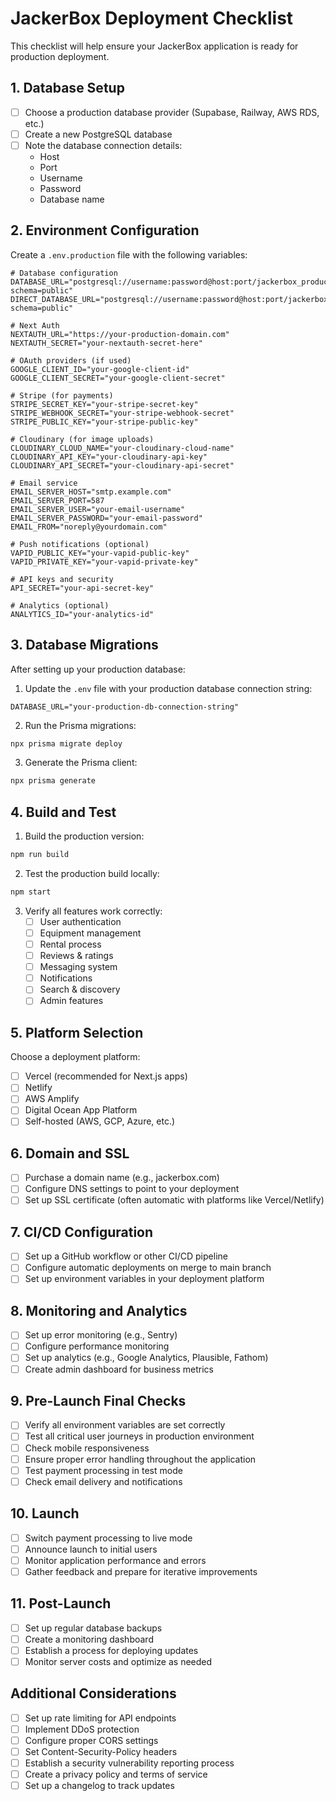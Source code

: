 # JackerBox Deployment Checklist

This checklist will help ensure your JackerBox application is ready for production deployment.

## 1. Database Setup

- [ ] Choose a production database provider (Supabase, Railway, AWS RDS, etc.)
- [ ] Create a new PostgreSQL database
- [ ] Note the database connection details:
  - Host
  - Port
  - Username
  - Password
  - Database name

## 2. Environment Configuration

Create a `.env.production` file with the following variables:

```
# Database configuration
DATABASE_URL="postgresql://username:password@host:port/jackerbox_production?schema=public"
DIRECT_DATABASE_URL="postgresql://username:password@host:port/jackerbox_production?schema=public"

# Next Auth
NEXTAUTH_URL="https://your-production-domain.com"
NEXTAUTH_SECRET="your-nextauth-secret-here"

# OAuth providers (if used)
GOOGLE_CLIENT_ID="your-google-client-id"
GOOGLE_CLIENT_SECRET="your-google-client-secret"

# Stripe (for payments)
STRIPE_SECRET_KEY="your-stripe-secret-key"
STRIPE_WEBHOOK_SECRET="your-stripe-webhook-secret"
STRIPE_PUBLIC_KEY="your-stripe-public-key"

# Cloudinary (for image uploads)
CLOUDINARY_CLOUD_NAME="your-cloudinary-cloud-name"
CLOUDINARY_API_KEY="your-cloudinary-api-key"
CLOUDINARY_API_SECRET="your-cloudinary-api-secret"

# Email service
EMAIL_SERVER_HOST="smtp.example.com"
EMAIL_SERVER_PORT=587
EMAIL_SERVER_USER="your-email-username"
EMAIL_SERVER_PASSWORD="your-email-password"
EMAIL_FROM="noreply@yourdomain.com"

# Push notifications (optional)
VAPID_PUBLIC_KEY="your-vapid-public-key"
VAPID_PRIVATE_KEY="your-vapid-private-key"

# API keys and security
API_SECRET="your-api-secret-key"

# Analytics (optional)
ANALYTICS_ID="your-analytics-id"
```

## 3. Database Migrations

After setting up your production database:

1. Update the `.env` file with your production database connection string:
```
DATABASE_URL="your-production-db-connection-string"
```

2. Run the Prisma migrations:
```bash
npx prisma migrate deploy
```

3. Generate the Prisma client:
```bash
npx prisma generate
```

## 4. Build and Test

1. Build the production version:
```bash
npm run build
```

2. Test the production build locally:
```bash
npm start
```

3. Verify all features work correctly:
   - [ ] User authentication
   - [ ] Equipment management
   - [ ] Rental process
   - [ ] Reviews & ratings
   - [ ] Messaging system
   - [ ] Notifications
   - [ ] Search & discovery
   - [ ] Admin features

## 5. Platform Selection

Choose a deployment platform:

- [ ] Vercel (recommended for Next.js apps)
- [ ] Netlify
- [ ] AWS Amplify
- [ ] Digital Ocean App Platform
- [ ] Self-hosted (AWS, GCP, Azure, etc.)

## 6. Domain and SSL

- [ ] Purchase a domain name (e.g., jackerbox.com)
- [ ] Configure DNS settings to point to your deployment
- [ ] Set up SSL certificate (often automatic with platforms like Vercel/Netlify)

## 7. CI/CD Configuration

- [ ] Set up a GitHub workflow or other CI/CD pipeline
- [ ] Configure automatic deployments on merge to main branch
- [ ] Set up environment variables in your deployment platform

## 8. Monitoring and Analytics

- [ ] Set up error monitoring (e.g., Sentry)
- [ ] Configure performance monitoring
- [ ] Set up analytics (e.g., Google Analytics, Plausible, Fathom)
- [ ] Create admin dashboard for business metrics

## 9. Pre-Launch Final Checks

- [ ] Verify all environment variables are set correctly
- [ ] Test all critical user journeys in production environment
- [ ] Check mobile responsiveness
- [ ] Ensure proper error handling throughout the application
- [ ] Test payment processing in test mode
- [ ] Check email delivery and notifications

## 10. Launch

- [ ] Switch payment processing to live mode
- [ ] Announce launch to initial users
- [ ] Monitor application performance and errors
- [ ] Gather feedback and prepare for iterative improvements

## 11. Post-Launch

- [ ] Set up regular database backups
- [ ] Create a monitoring dashboard
- [ ] Establish a process for deploying updates
- [ ] Monitor server costs and optimize as needed

## Additional Considerations

- [ ] Set up rate limiting for API endpoints
- [ ] Implement DDoS protection
- [ ] Configure proper CORS settings
- [ ] Set Content-Security-Policy headers
- [ ] Establish a security vulnerability reporting process
- [ ] Create a privacy policy and terms of service
- [ ] Set up a changelog to track updates 